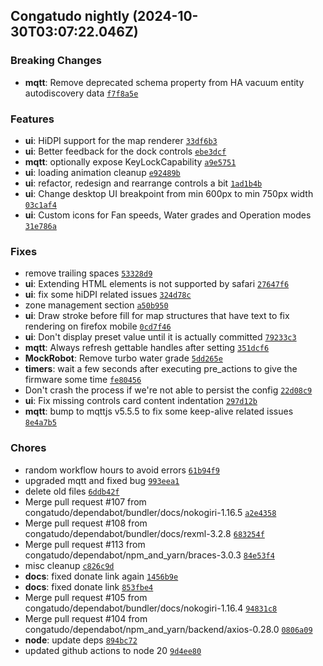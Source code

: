 ## Congatudo nightly (2024-10-30T03:07:22.046Z)
### Breaking Changes

- **mqtt**: Remove deprecated schema property from HA vacuum entity autodiscovery data [`f7f8a5e`](https://github.com/congatudo/Congatudo/commit/f7f8a5e8f28a8f2b7cf8842a07ddc9eac5305136)

### Features

- **ui**: HiDPI support for the map renderer [`33df6b3`](https://github.com/congatudo/Congatudo/commit/33df6b30ea385db03d81244c83744260eee5caf2)
- **ui**: Better feedback for the dock controls [`ebe3dcf`](https://github.com/congatudo/Congatudo/commit/ebe3dcfc897c06f556fc445a14d2743a4a1199ff)
- **mqtt**: optionally expose KeyLockCapability [`a9e5751`](https://github.com/congatudo/Congatudo/commit/a9e5751fb85df6e9d688e49575e2f3426b969d9c)
- **ui**: loading animation cleanup [`e92489b`](https://github.com/congatudo/Congatudo/commit/e92489b4fada31c23df90d4c1cdebc1b21fdc876)
- **ui**: refactor, redesign and rearrange controls a bit [`1ad1b4b`](https://github.com/congatudo/Congatudo/commit/1ad1b4b95f0d39e4526f053d578c63bf5724d9e8)
- **ui**: Change desktop UI breakpoint from min 600px to min 750px width [`03c1af4`](https://github.com/congatudo/Congatudo/commit/03c1af40a040c7e151092f0c503bd33d0d82a01a)
- **ui**: Custom icons for Fan speeds, Water grades and Operation modes [`31e786a`](https://github.com/congatudo/Congatudo/commit/31e786a71e7db9bb8d4d3bf18e2f0d8d5b21cd73)

### Fixes

- remove trailing spaces [`53328d9`](https://github.com/congatudo/Congatudo/commit/53328d93cf7074bfe426246a0fc33d065005b426)
- **ui**: Extending HTML elements is not supported by safari [`27647f6`](https://github.com/congatudo/Congatudo/commit/27647f6fbd63fe77b30450a6c2851af1a1f8b24a)
- **ui**: fix some hiDPI related issues [`324d78c`](https://github.com/congatudo/Congatudo/commit/324d78c0f96517369780219026eb1772ad2febbf)
- zone management section [`a50b950`](https://github.com/congatudo/Congatudo/commit/a50b950a848af39e1c3bf38429b77d798ef14bdc)
- **ui**: Draw stroke before fill for map structures that have text to fix rendering on firefox mobile [`0cd7f46`](https://github.com/congatudo/Congatudo/commit/0cd7f46903e8b87dcd802386e53d64d3c9e01c44)
- **ui**: Don't display preset value until it is actually committed [`79233c3`](https://github.com/congatudo/Congatudo/commit/79233c3b44bf5f68b0cd0a40100e53ee5de6f99b)
- **mqtt**: Always refresh gettable handles after setting [`351dcf6`](https://github.com/congatudo/Congatudo/commit/351dcf674667410e217c75658fb3cec1697bf50b)
- **MockRobot**: Remove turbo water grade [`5dd265e`](https://github.com/congatudo/Congatudo/commit/5dd265e54ab7c23c3e4f460b10bdcfd71a2ed2fe)
- **timers**: wait a few seconds after executing pre_actions to give the firmware some time [`fe80456`](https://github.com/congatudo/Congatudo/commit/fe80456972209736150334c93fb4dc5fca162226)
- Don't crash the process if we're not able to persist the config [`22d08c9`](https://github.com/congatudo/Congatudo/commit/22d08c9cb6b68b1e3dd6b1d6ba7847c24f692344)
- **ui**: Fix missing controls card content indentation [`297d12b`](https://github.com/congatudo/Congatudo/commit/297d12b41f6357f7eaebfead283dc494f134a6ae)
- **mqtt**: bump to mqttjs v5.5.5 to fix some keep-alive related issues [`8e4a7b5`](https://github.com/congatudo/Congatudo/commit/8e4a7b54f6fc2ec9ccadd003b494097ede8524b7)

### Chores

- random workflow hours to avoid errors [`61b94f9`](https://github.com/congatudo/Congatudo/commit/61b94f93b9ac3a003f4bd65a43067a7df214a5ec)
- upgraded mqtt and fixed bug [`993eea1`](https://github.com/congatudo/Congatudo/commit/993eea1dee520aa84d0284a8af30ce85c3d52e96)
- delete old files [`6ddb42f`](https://github.com/congatudo/Congatudo/commit/6ddb42fea0bd7d0ef547002d26ab5464f3bb834b)
- Merge pull request #107 from congatudo/dependabot/bundler/docs/nokogiri-1.16.5 [`a2e4358`](https://github.com/congatudo/Congatudo/commit/a2e43583569fecd19d51ead1a085ebcc98347017)
- Merge pull request #108 from congatudo/dependabot/bundler/docs/rexml-3.2.8 [`683254f`](https://github.com/congatudo/Congatudo/commit/683254fceda69a2b770d520a2d8d5ef3d7e455fd)
- Merge pull request #113 from congatudo/dependabot/npm_and_yarn/braces-3.0.3 [`84e53f4`](https://github.com/congatudo/Congatudo/commit/84e53f4a81ce1ed52b7182319405eadf0c4d5397)
- misc cleanup [`c826c9d`](https://github.com/congatudo/Congatudo/commit/c826c9de9243270c7c5ba27831802e4ccdb0e35a)
- **docs**: fixed donate link again [`1456b9e`](https://github.com/congatudo/Congatudo/commit/1456b9eccda88e39aaf1684333d3d51f34fd4f55)
- **docs**: fixed donate link [`853fbe4`](https://github.com/congatudo/Congatudo/commit/853fbe4400376bb80bf254e7607a318e51c6f11f)
- Merge pull request #105 from congatudo/dependabot/bundler/docs/nokogiri-1.16.4 [`94831c8`](https://github.com/congatudo/Congatudo/commit/94831c8506f16fc7f5191768dfeb04ddd68f3e31)
- Merge pull request #104 from congatudo/dependabot/npm_and_yarn/backend/axios-0.28.0 [`0806a09`](https://github.com/congatudo/Congatudo/commit/0806a09f913e0a8f0527d5c31e1b6e058d668bcb)
- **node**: update deps [`894bc72`](https://github.com/congatudo/Congatudo/commit/894bc727c755a810cc01fed36b632d24b52da245)
- updated github actions to node 20 [`9d4ee80`](https://github.com/congatudo/Congatudo/commit/9d4ee809ca0c1cbb640d54dd0c92b02eaad8788e)
